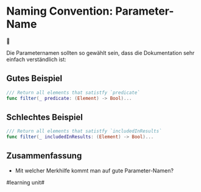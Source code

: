 # Naming Convention: Parameter-Name
💬

Die Parameternamen sollten so gewählt sein, dass die Dokumentation sehr einfach verständlich ist:

## Gutes Beispiel
```swift
/// Return all elements that satistfy `predicate`
func filter(_ predicate: (Element) -> Bool)...
```

## Schlechtes Beispiel

```swift
/// Return all elements that satistfy `includedInResults`
func filter(_ includedInResults: (Element) -> Bool)...
```

## Zusammenfassung
- Mit welcher Merkhilfe kommt man auf gute Parameter-Namen?


#learning unit#
